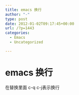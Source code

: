 ```yaml
---
title: emacs 换行
author: "-"
type: post
date: 2012-01-02T09:17:45+00:00
url: /?p=1443
categories:
  - Emacs
  - Uncategorized

---
```

# emacs 换行
在替换里面 c-q c-j表示换行